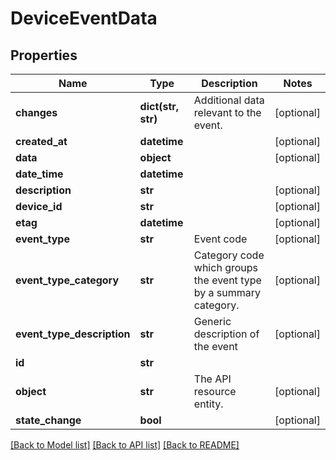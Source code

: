 # DeviceEventData

## Properties
Name | Type | Description | Notes
------------ | ------------- | ------------- | -------------
**changes** | **dict(str, str)** | Additional data relevant to the event. | [optional] 
**created_at** | **datetime** |  | [optional] 
**data** | **object** |  | [optional] 
**date_time** | **datetime** |  | 
**description** | **str** |  | [optional] 
**device_id** | **str** |  | [optional] 
**etag** | **datetime** |  | [optional] 
**event_type** | **str** | Event code | [optional] 
**event_type_category** | **str** | Category code which groups the event type by a summary category. | [optional] 
**event_type_description** | **str** | Generic description of the event | [optional] 
**id** | **str** |  | 
**object** | **str** | The API resource entity. | [optional] 
**state_change** | **bool** |  | [optional] 

[[Back to Model list]](../README.md#documentation-for-models) [[Back to API list]](../README.md#documentation-for-api-endpoints) [[Back to README]](../README.md)



